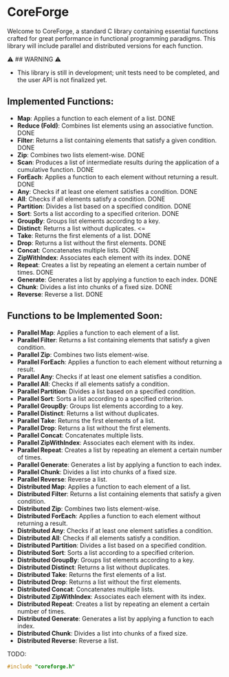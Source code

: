# CoreForge

Welcome to CoreForge, a standard C library containing essential functions crafted for great performance in functional programming paradigms. 
This library will include parallel and distributed versions for each function.

⚠️ ## WARNING ⚠️
- This library is still in development; unit tests need to be completed, and the user API is not finalized yet.   

## Implemented Functions:

- **Map**: Applies a function to each element of a list. DONE
- **Reduce (Fold)**: Combines list elements using an associative function. DONE
- **Filter**: Returns a list containing elements that satisfy a given condition. DONE
- **Zip**: Combines two lists element-wise. DONE
- **Scan**: Produces a list of intermediate results during the application of a cumulative function. DONE
- **ForEach**: Applies a function to each element without returning a result. DONE
- **Any**: Checks if at least one element satisfies a condition. DONE
- **All**: Checks if all elements satisfy a condition. DONE
- **Partition**: Divides a list based on a specified condition. DONE
- **Sort**: Sorts a list according to a specified criterion. DONE
- **GroupBy**: Groups list elements according to a key.
- **Distinct**: Returns a list without duplicates. <= 
- **Take**: Returns the first elements of a list. DONE
- **Drop**: Returns a list without the first elements. DONE
- **Concat**: Concatenates multiple lists. DONE
- **ZipWithIndex**: Associates each element with its index. DONE
- **Repeat**: Creates a list by repeating an element a certain number of times. DONE
- **Generate**: Generates a list by applying a function to each index. DONE
- **Chunk**: Divides a list into chunks of a fixed size. DONE
- **Reverse**: Reverse a list. DONE

## Functions to be Implemented Soon:

- **Parallel Map**: Applies a function to each element of a list. 
- **Parallel Filter**: Returns a list containing elements that satisfy a given condition.
- **Parallel Zip**: Combines two lists element-wise. 
- **Parallel ForEach**: Applies a function to each element without returning a result. 
- **Parallel Any**: Checks if at least one element satisfies a condition.
- **Parallel All**: Checks if all elements satisfy a condition. 
- **Parallel Partition**: Divides a list based on a specified condition. 
- **Parallel Sort**: Sorts a list according to a specified criterion. 
- **Parallel GroupBy**: Groups list elements according to a key.
- **Parallel Distinct**: Returns a list without duplicates.  
- **Parallel Take**: Returns the first elements of a list. 
- **Parallel Drop**: Returns a list without the first elements. 
- **Parallel Concat**: Concatenates multiple lists. 
- **Parallel ZipWithIndex**: Associates each element with its index. 
- **Parallel Repeat**: Creates a list by repeating an element a certain number of times. 
- **Parallel Generate**: Generates a list by applying a function to each index. 
- **Parallel Chunk**: Divides a list into chunks of a fixed size. 
- **Parallel Reverse**: Reverse a list.
- **Distributed Map**: Applies a function to each element of a list. 
- **Distributed Filter**: Returns a list containing elements that satisfy a given condition.
- **Distributed Zip**: Combines two lists element-wise. 
- **Distributed ForEach**: Applies a function to each element without returning a result. 
- **Distributed Any**: Checks if at least one element satisfies a condition.
- **Distributed All**: Checks if all elements satisfy a condition. 
- **Distributed Partition**: Divides a list based on a specified condition. 
- **Distributed Sort**: Sorts a list according to a specified criterion. 
- **Distributed GroupBy**: Groups list elements according to a key.
- **Distributed Distinct**: Returns a list without duplicates.  
- **Distributed Take**: Returns the first elements of a list. 
- **Distributed Drop**: Returns a list without the first elements. 
- **Distributed Concat**: Concatenates multiple lists. 
- **Distributed ZipWithIndex**: Associates each element with its index. 
- **Distributed Repeat**: Creates a list by repeating an element a certain number of times. 
- **Distributed Generate**: Generates a list by applying a function to each index. 
- **Distributed Chunk**: Divides a list into chunks of a fixed size. 
- **Distributed Reverse**: Reverse a list.

TODO: 
```c
#include "coreforge.h"

